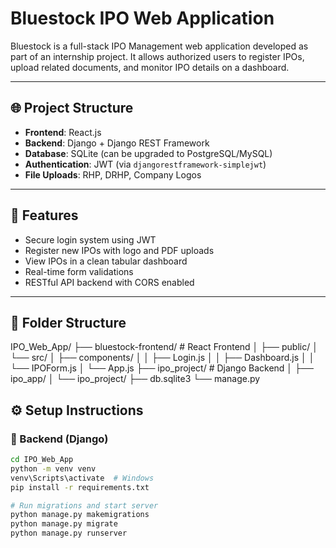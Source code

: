 # Bluestock IPO Web Application

Bluestock is a full-stack IPO Management web application developed as part of an internship project. It allows authorized users to register IPOs, upload related documents, and monitor IPO details on a dashboard.

---

## 🌐 Project Structure

- **Frontend**: React.js  
- **Backend**: Django + Django REST Framework  
- **Database**: SQLite (can be upgraded to PostgreSQL/MySQL)  
- **Authentication**: JWT (via `djangorestframework-simplejwt`)  
- **File Uploads**: RHP, DRHP, Company Logos

---

## 🚀 Features

- Secure login system using JWT
- Register new IPOs with logo and PDF uploads
- View IPOs in a clean tabular dashboard
- Real-time form validations
- RESTful API backend with CORS enabled

---

## 📁 Folder Structure



IPO_Web_App/
├── bluestock-frontend/ # React Frontend
│ ├── public/
│ └── src/
│ ├── components/
│ │ ├── Login.js
│ │ ├── Dashboard.js
│ │ └── IPOForm.js
│ └── App.js
├── ipo_project/ # Django Backend
│ ├── ipo_app/
│ └── ipo_project/
├── db.sqlite3
└── manage.py





## ⚙️ Setup Instructions

### 🔹 Backend (Django)

```bash
cd IPO_Web_App
python -m venv venv
venv\Scripts\activate  # Windows
pip install -r requirements.txt

# Run migrations and start server
python manage.py makemigrations
python manage.py migrate
python manage.py runserver
